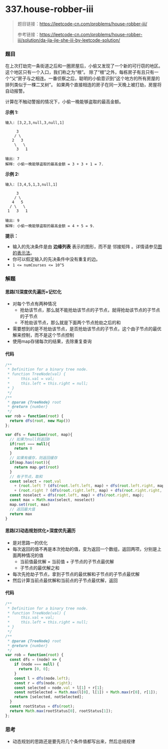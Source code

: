 # 337.house-robber-iii

> 题目链接：https://leetcode-cn.com/problems/house-robber-iii/
>
> 参考链接：https://leetcode-cn.com/problems/house-robber-iii/solution/da-jia-jie-she-iii-by-leetcode-solution/
>

### 题目

在上次打劫完一条街道之后和一圈房屋后，小偷又发现了一个新的可行窃的地区。这个地区只有一个入口，我们称之为“根”。 除了“根”之外，每栋房子有且只有一个“父“房子与之相连。一番侦察之后，聪明的小偷意识到“这个地方的所有房屋的排列类似于一棵二叉树”。 如果两个直接相连的房子在同一天晚上被打劫，房屋将自动报警。

计算在不触动警报的情况下，小偷一晚能够盗取的最高金额。

**示例 1:**

```
输入: [3,2,3,null,3,null,1]

     3
    / \
   2   3
    \   \ 
     3   1

输出: 7 
解释: 小偷一晚能够盗取的最高金额 = 3 + 3 + 1 = 7.
```

**示例 2:**

```
输入: [3,4,5,1,3,null,1]

     3
    / \
   4   5
  / \   \ 
 1   3   1

输出: 9
解释: 小偷一晚能够盗取的最高金额 = 4 + 5 = 9.
```

**提示：**

* 输入的先决条件是由 **边缘列表** 表示的图形，而不是 邻接矩阵 。详情请参见[图的表示法](http://blog.csdn.net/woaidapaopao/article/details/51732947)。
* 你可以假定输入的先决条件中没有重复的边。
* `1 <= numCourses <= 10^5`



### 解题

#### 思路[1]深度优先遍历+记忆化

* 对每个节点有两种情况
  * 抢劫该节点，那么就不能抢劫该节点的子节点，就得抢劫该节点的子节点的子节点
  * 不抢劫该节点，那么就是下面两个节点抢劫之后的和
* 需要想到的是不抢劫该节点，是否抢劫该节点的子节点，这个由子节点的最优解来控制，而不是这个节点控制
* 使用map存储每次的结果，去除重复查询

#### 代码

```javascript
/**
 * Definition for a binary tree node.
 * function TreeNode(val) {
 *     this.val = val;
 *     this.left = this.right = null;
 * }
 */
/**
 * @param {TreeNode} root
 * @return {number}
 */
var rob = function(root) {
  return dfs(root, new Map())
};

var dfs = function(root, map){
  // 如果为null则返回0
  if(root === null){
    return 0
  }
  // 如果有缓存，则返回缓存
  if(map.has(root)){
    return map.get(root)
  }
  // 有子节点，取和
  const select = root.val
    + (root.left ? (dfs(root.left.left, map) + dfs(root.left.right, map)) : 0)
    + (root.right ? (dfs(root.right.left, map) + dfs(root.right.right, map)) : 0);
  const noselect = dfs(root.left, map) + dfs(root.right, map);
  const max = Math.max(select, noselect)
  map.set(root, max)
  // 返回最大值
  return max
}
```

#### 思路[2]动态规划优化+深度优先遍历

* 是对思路一的优化
* 每次返回的值不再是本次抢劫的值，变为返回一个数组，返回两项，分别是上面两种情况的值
  * 当前值最优解 = 当前值 + 子节点的子节点最优解
  * 子节点的最优解之和
* 每次先抢劫子节点，拿到子节点的最优解和子节点的子节点最优解
* 然后计算当前点最优解和当前点的子节点最优解，返回

#### 代码

```javascript
/**
 * Definition for a binary tree node.
 * function TreeNode(val) {
 *     this.val = val;
 *     this.left = this.right = null;
 * }
 */
/**
 * @param {TreeNode} root
 * @return {number}
 */
var rob = function(root) {
  const dfs = (node) => {
    if (node === null) {
      return [0, 0];
    }
    const l = dfs(node.left);
    const r = dfs(node.right);
    const selected = node.val + l[1] + r[1];
    const notSelected = Math.max(l[0], l[1]) + Math.max(r[0], r[1]);
    return [selected, notSelected];
  }
  const rootStatus = dfs(root);
  return Math.max(rootStatus[0], rootStatus[1]);
};
```





### 思考

* 动态规划的思路还是要先将几个条件值都写出来，然后总结规律